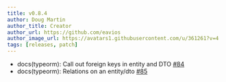 ```yaml
---
title: v0.8.4
author: Doug Martin
author_title: Creator
author_url: https://github.com/eavios
author_image_url: https://avatars1.githubusercontent.com/u/361261?v=4
tags: [releases, patch]
---
```


* docs(typeorm): Call out foreign keys in entity and DTO [#84](https://github.com/eavios/nestjs-query/issues/84)
* docs(typeorm): Relations on an entity/dto [#85](https://github.com/eavios/nestjs-query/issues/85)

